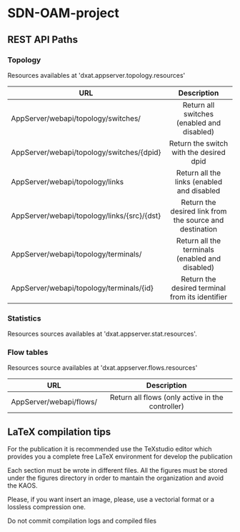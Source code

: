 SDN-OAM-project
===============

<h2>REST API Paths</h2>
<h3>Topology</h3>
<p>Resources availables at 'dxat.appserver.topology.resources'</p>

| URL                                         | Description                                             |
| ------------------------------------------- |:-------------------------------------------------------:|
| AppServer/webapi/topology/switches/         | Return all switches (enabled and disabled)              |
| AppServer/webapi/topology/switches/{dpid}   | Return the switch with the desired dpid                 |
| AppServer/webapi/topology/links             | Return all the links (enabled and disabled              |
| AppServer/webapi/topology/links/{src}/{dst} | Return the desired link from the source and destination |
| AppServer/webapi/topology/terminals/        | Return all the terminals (enabled and disabled)         |
| AppServer/webapi/topology/terminals/{id}    | Return the desired terminal from its identifier         |

<h3>Statistics</h3>
<p>Resources sources availables at 'dxat.appserver.stat.resources'.</p>

<h3>Flow tables</h3>
<p>Resources source availables at 'dxat.appserver.flows.resources'</p>

| URL                                         | Description                                             |
| ------------------------------------------- |:-------------------------------------------------------:|
| AppServer/webapi/flows/                     | Return all flows (only active in the controller)        |


<h2>LaTeX compilation tips</h2>
<p>For the publication it is recommended use the TeXstudio editor which provides you a complete free LaTeX environment for develop the publication</p>

<p>Each section  must be wrote in different files. All the figures must be stored under the figures directory in order to mantain the organization and avoid the KAOS.</p>

<p>Please, if you want insert an image, please, use a vectorial format or a lossless compression one.</p>

<p>Do not commit compilation logs and compiled files</p>
